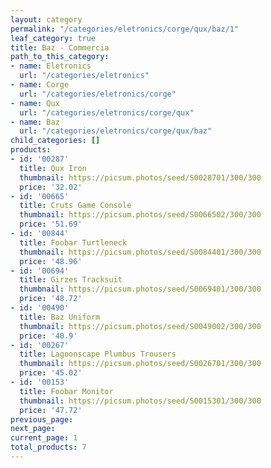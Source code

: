 ```yaml
---
layout: category
permalink: "/categories/eletronics/corge/qux/baz/1"
leaf_category: true
title: Baz - Commercia
path_to_this_category:
- name: Eletronics
  url: "/categories/eletronics"
- name: Corge
  url: "/categories/eletronics/corge"
- name: Qux
  url: "/categories/eletronics/corge/qux"
- name: Baz
  url: "/categories/eletronics/corge/qux/baz"
child_categories: []
products:
- id: '00287'
  title: Qux Iron
  thumbnail: https://picsum.photos/seed/S0028701/300/300
  price: '32.02'
- id: '00665'
  title: Cruts Game Console
  thumbnail: https://picsum.photos/seed/S0066502/300/300
  price: '51.69'
- id: '00844'
  title: Foobar Turtleneck
  thumbnail: https://picsum.photos/seed/S0084401/300/300
  price: '48.96'
- id: '00694'
  title: Girzes Tracksuit
  thumbnail: https://picsum.photos/seed/S0069401/300/300
  price: '48.72'
- id: '00490'
  title: Baz Uniform
  thumbnail: https://picsum.photos/seed/S0049002/300/300
  price: '40.9'
- id: '00267'
  title: Lagoonscape Plumbus Trousers
  thumbnail: https://picsum.photos/seed/S0026701/300/300
  price: '45.02'
- id: '00153'
  title: Foobar Monitor
  thumbnail: https://picsum.photos/seed/S0015301/300/300
  price: '47.72'
previous_page: 
next_page: 
current_page: 1
total_products: 7
---
```

